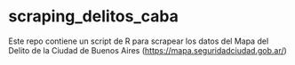 # scraping_delitos_caba
Este repo contiene un script de R para scrapear los datos del Mapa del Delito de la Ciudad de Buenos Aires (https://mapa.seguridadciudad.gob.ar/)
